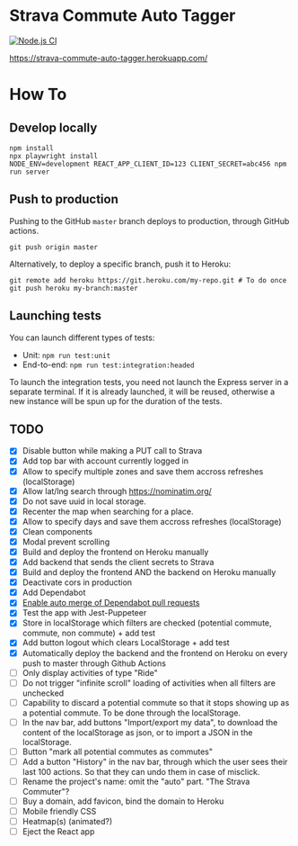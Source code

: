 # Strava Commute Auto Tagger

[![Node.js CI](https://github.com/rpellerin/commute-auto-tagger/actions/workflows/tests-and-deploy.yml/badge.svg?branch=master)](https://github.com/rpellerin/commute-auto-tagger/actions/workflows/tests-and-deploy.yml)

https://strava-commute-auto-tagger.herokuapp.com/

# How To

## Develop locally

```shell
npm install
npx playwright install
NODE_ENV=development REACT_APP_CLIENT_ID=123 CLIENT_SECRET=abc456 npm run server
```

## Push to production

Pushing to the GitHub `master` branch deploys to production, through GitHub actions.

```shell
git push origin master
```

Alternatively, to deploy a specific branch, push it to Heroku:

```shell
git remote add heroku https://git.heroku.com/my-repo.git # To do once
git push heroku my-branch:master
```

## Launching tests

You can launch different types of tests:

- Unit: `npm run test:unit`
- End-to-end: `npm run test:integration:headed`

To launch the integration tests, you need not launch the Express server in a separate terminal. If it is already launched, it will be reused, otherwise a new instance will be spun up for the duration of the tests.

## TODO

- [x] Disable button while making a PUT call to Strava
- [x] Add top bar with account currently logged in
- [x] Allow to specify multiple zones and save them accross refreshes (localStorage)
- [x] Allow lat/lng search through https://nominatim.org/
- [x] Do not save uuid in local storage.
- [x] Recenter the map when searching for a place.
- [x] Allow to specify days and save them accross refreshes (localStorage)
- [x] Clean components
- [x] Modal prevent scrolling
- [x] Build and deploy the frontend on Heroku manually
- [x] Add backend that sends the client secrets to Strava
- [x] Build and deploy the frontend AND the backend on Heroku manually
- [x] Deactivate cors in production
- [x] Add Dependabot
- [x] [Enable auto merge of Dependabot pull requests](https://docs.github.com/en/code-security/supply-chain-security/keeping-your-dependencies-updated-automatically/automating-dependabot-with-github-actions#enable-auto-merge-on-a-pull-request)
- [x] Test the app with Jest-Puppeteer
- [x] Store in localStorage which filters are checked (potential commute, commute, non commute) + add test
- [x] Add button logout which clears LocalStorage + add test
- [x] Automatically deploy the backend and the frontend on Heroku on every push to master through Github Actions
- [ ] Only display activities of type "Ride"
- [ ] Do not trigger "infinite scroll" loading of activities when all filters are unchecked
- [ ] Capability to discard a potential commute so that it stops showing up as a potential commute. To be done through the localStorage.
- [ ] In the nav bar, add buttons "Import/export my data", to download the content of the localStorage as json, or to import a JSON in the localStorage.
- [ ] Button "mark all potential commutes as commutes"
- [ ] Add a button "History" in the nav bar, through which the user sees their last 100 actions. So that they can undo them in case of misclick.
- [ ] Rename the project's name: omit the "auto" part. "The Strava Commuter"?
- [ ] Buy a domain, add favicon, bind the domain to Heroku
- [ ] Mobile friendly CSS
- [ ] Heatmap(s) (animated?)
- [ ] Eject the React app
